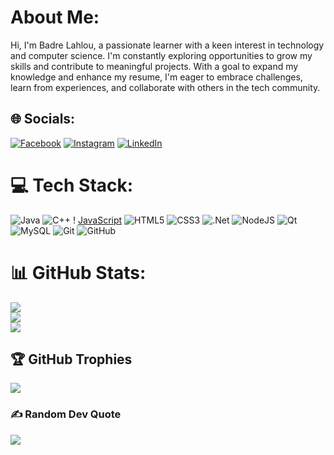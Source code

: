 #  About Me:
Hi, I'm Badre Lahlou, a passionate learner with a keen interest in technology and computer science. I'm constantly exploring opportunities to grow my skills and contribute to meaningful projects. With a goal to expand my knowledge and enhance my resume, I'm eager to embrace challenges, learn from experiences, and collaborate with others in the tech community.


## 🌐 Socials:
[![Facebook](https://img.shields.io/badge/Facebook-%231877F2.svg?logo=Facebook&logoColor=white)](https://facebook.com/Badre.Lhlou) [![Instagram](https://img.shields.io/badge/Instagram-%23E4405F.svg?logo=Instagram&logoColor=white)](https://instagram.com/badr-lhlou) [![LinkedIn](https://img.shields.io/badge/LinkedIn-%230077B5.svg?logo=linkedin&logoColor=white)](https://linkedin.com/in/badre-lahlou) 

# 💻 Tech Stack:
![Java](https://img.shields.io/badge/java-%23ED8B00.svg?style=for-the-badge&logo=openjdk&logoColor=white) ![C++](https://img.shields.io/badge/c++-%2300599C.svg?style=for-the-badge&logo=c%2B%2B&logoColor=white) ! [JavaScript](https://img.shields.io/badge/javascript-%23323330.svg?style=for-the-badge&logo=javascript&logoColor=%23F7DF1E) ![HTML5](https://img.shields.io/badge/html5-%23E34F26.svg?style=for-the-badge&logo=html5&logoColor=white) ![CSS3](https://img.shields.io/badge/css3-%231572B6.svg?style=for-the-badge&logo=css3&logoColor=white) ![.Net](https://img.shields.io/badge/.NET-5C2D91?style=for-the-badge&logo=.net&logoColor=white) ![NodeJS](https://img.shields.io/badge/node.js-6DA55F?style=for-the-badge&logo=node.js&logoColor=white) ![Qt](https://img.shields.io/badge/Qt-%23217346.svg?style=for-the-badge&logo=Qt&logoColor=white) ![MySQL](https://img.shields.io/badge/mysql-4479A1.svg?style=for-the-badge&logo=mysql&logoColor=white) ![Git](https://img.shields.io/badge/git-%23F05033.svg?style=for-the-badge&logo=git&logoColor=white) ![GitHub](https://img.shields.io/badge/github-%23121011.svg?style=for-the-badge&logo=github&logoColor=white)
# 📊 GitHub Stats:
![](https://github-readme-stats.vercel.app/api?username=BadreLahlou&theme=dark&hide_border=false&include_all_commits=false&count_private=false)<br/>
![](https://github-readme-streak-stats.herokuapp.com/?user=BadreLahlou&theme=dark&hide_border=false)<br/>
![](https://github-readme-stats.vercel.app/api/top-langs/?username=BadreLahlou&theme=dark&hide_border=false&include_all_commits=false&count_private=false&layout=compact)

## 🏆 GitHub Trophies
![](https://github-profile-trophy.vercel.app/?username=BadreLahlou&theme=radical&no-frame=false&no-bg=true&margin-w=4)

### ✍️ Random Dev Quote
![](https://quotes-github-readme.vercel.app/api?type=horizontal&theme=radical)


